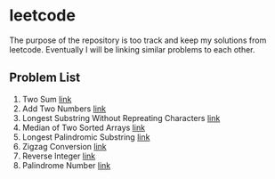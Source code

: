 # leetcode

The purpose of the repository is too track and keep my solutions from leetcode. Eventually I will be linking similar problems to each other.

## Problem List

1. Two Sum [link](problems/cpp/p0001.cpp)
2. Add Two Numbers [link](problems/cpp/p0002.cpp)
3. Longest Substring Without Repreating Characters [link](/problems//cpp/p0003.cpp)
4. Median of Two Sorted Arrays [link](/problems/cpp/p0004.cpp)
5. Longest Palindromic Substring [link](/problems/cpp/p0005.cpp)
6. Zigzag Conversion [link](/problems/cpp/p0006.cpp)
7. Reverse Integer [link](/problems/cpp//p0007.cpp)
8. Palindrome Number [link](/problems//cpp/p0008.cpp)